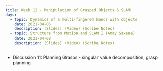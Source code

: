 ```yaml
---
title: Week 12 - Manipulation of Grasped Objects & SLAM
days:
  - topic: Dynamics of a multi-fingered hands with objects
    date: 2021-04-06
    description: (Slides) (Video) (Scribe Notes)
  - topic: Structure from Motion and SLAM I (Amay Saxena)
    date: 2021-04-08
    description: (Slides) (Video) (Scribe Notes)
---
```


- Discussion 11: Planning Grasps - singular value decomposition, grasp planning

